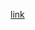 [link](http://petstore.swagger.io/?url=https://raw.githubusercontent.com/swsad-team/Dashboard/gh-pages/07-designs/07-03-api/api.yaml)